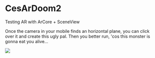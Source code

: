# CesArDoom2

Testing AR with ArCore + SceneView

Once the camera in your mobile finds an horizontal plane, you can click over it and create this ugly pal.
Then you better run, 'cos this monster is gonna eat you alive...

![](https://github.com/ccasanoval/CesArDoom2/z3d/example0.gif)
